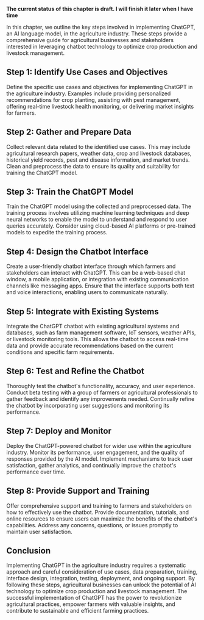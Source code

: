**The current status of this chapter is draft. I will finish it later when I have time**

In this chapter, we outline the key steps involved in implementing ChatGPT, an AI language model, in the agriculture industry. These steps provide a comprehensive guide for agricultural businesses and stakeholders interested in leveraging chatbot technology to optimize crop production and livestock management.

**Step 1: Identify Use Cases and Objectives**
---------------------------------------------

Define the specific use cases and objectives for implementing ChatGPT in the agriculture industry. Examples include providing personalized recommendations for crop planting, assisting with pest management, offering real-time livestock health monitoring, or delivering market insights for farmers.

**Step 2: Gather and Prepare Data**
-----------------------------------

Collect relevant data related to the identified use cases. This may include agricultural research papers, weather data, crop and livestock databases, historical yield records, pest and disease information, and market trends. Clean and preprocess the data to ensure its quality and suitability for training the ChatGPT model.

**Step 3: Train the ChatGPT Model**
-----------------------------------

Train the ChatGPT model using the collected and preprocessed data. The training process involves utilizing machine learning techniques and deep neural networks to enable the model to understand and respond to user queries accurately. Consider using cloud-based AI platforms or pre-trained models to expedite the training process.

**Step 4: Design the Chatbot Interface**
----------------------------------------

Create a user-friendly chatbot interface through which farmers and stakeholders can interact with ChatGPT. This can be a web-based chat window, a mobile application, or integration with existing communication channels like messaging apps. Ensure that the interface supports both text and voice interactions, enabling users to communicate naturally.

**Step 5: Integrate with Existing Systems**
-------------------------------------------

Integrate the ChatGPT chatbot with existing agricultural systems and databases, such as farm management software, IoT sensors, weather APIs, or livestock monitoring tools. This allows the chatbot to access real-time data and provide accurate recommendations based on the current conditions and specific farm requirements.

**Step 6: Test and Refine the Chatbot**
---------------------------------------

Thoroughly test the chatbot's functionality, accuracy, and user experience. Conduct beta testing with a group of farmers or agricultural professionals to gather feedback and identify any improvements needed. Continually refine the chatbot by incorporating user suggestions and monitoring its performance.

**Step 7: Deploy and Monitor**
------------------------------

Deploy the ChatGPT-powered chatbot for wider use within the agriculture industry. Monitor its performance, user engagement, and the quality of responses provided by the AI model. Implement mechanisms to track user satisfaction, gather analytics, and continually improve the chatbot's performance over time.

**Step 8: Provide Support and Training**
----------------------------------------

Offer comprehensive support and training to farmers and stakeholders on how to effectively use the chatbot. Provide documentation, tutorials, and online resources to ensure users can maximize the benefits of the chatbot's capabilities. Address any concerns, questions, or issues promptly to maintain user satisfaction.

**Conclusion**
--------------

Implementing ChatGPT in the agriculture industry requires a systematic approach and careful consideration of use cases, data preparation, training, interface design, integration, testing, deployment, and ongoing support. By following these steps, agricultural businesses can unlock the potential of AI technology to optimize crop production and livestock management. The successful implementation of ChatGPT has the power to revolutionize agricultural practices, empower farmers with valuable insights, and contribute to sustainable and efficient farming practices.
